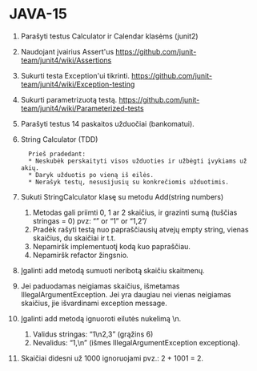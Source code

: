 # JAVA-15

1. Parašyti testus Calculator ir Calendar klasėms (junit2) 
  1. Naudojant įvairius Assert'us https://github.com/junit-team/junit4/wiki/Assertions
  2. Sukurti testa Exception'ui tikrinti. https://github.com/junit-team/junit4/wiki/Exception-testing
  3. Sukurti parametrizuotą testą. https://github.com/junit-team/junit4/wiki/Parameterized-tests
 
2. Parašyti testus 14 paskaitos užduočiai (bankomatui). 

			


3. String Calculator (TDD)

         Prieš pradedant:
         * Neskubėk perskaityti visos užduoties ir užbėgti įvykiams už akių.
         * Daryk užduotis po vieną iš eilės.
         * Nerašyk testų, nesusijusių su konkrečiomis užduotimis.

  1.  Sukuti StringCalculator klasę su metodu Add(string numbers)
      1. Metodas gali priimti 0, 1 ar 2 skaičius, ir grazinti sumą (tuščias stringas = 0) pvz: “” or “1” or “1,2”/
      2. Pradėk rašyti testą nuo papraščiausių atvejų empty string, vienas skaičius, du skaičiai ir t.t.
      3. Nepamiršk implementuotį kodą kuo papraščiau.
      4. Nepamiršk refactor žingsnio.
  2. Įgalinti add metodą sumuoti neribotą skaičiu skaitmenų.
  3. Jei paduodamas neigiamas skaičius, išmetamas IllegalArgumentException. Jei yra daugiau nei vienas neigiamas skaičius, jie išvardinami exception message.
  4. Įgalinti add metodą ignuoroti eilutės nukelimą \n.
     1. Validus stringas:  “1\n2,3”  (grąžins 6)
     2. Nevalidus:  “1,\n” (išmes IllegalArgumentException exceptioną).
  5. Skaičiai didesni už 1000 ignoruojami pvz.:  2 + 1001  = 2.
